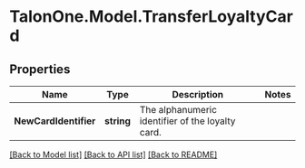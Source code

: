 # TalonOne.Model.TransferLoyaltyCard
## Properties

Name | Type | Description | Notes
------------ | ------------- | ------------- | -------------
**NewCardIdentifier** | **string** | The alphanumeric identifier of the loyalty card.  | 

[[Back to Model list]](../README.md#documentation-for-models) [[Back to API list]](../README.md#documentation-for-api-endpoints) [[Back to README]](../README.md)

